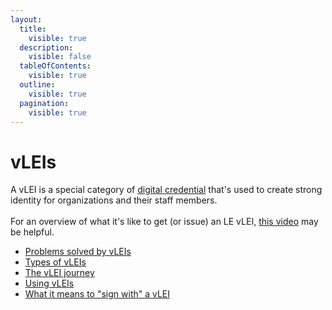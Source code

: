 ```yaml
---
layout:
  title:
    visible: true
  description:
    visible: false
  tableOfContents:
    visible: true
  outline:
    visible: true
  pagination:
    visible: true
---
```


# vLEIs

A vLEI is a special category of [digital credential](../../../glossary.md#digital-credential) that's used to create strong identity for organizations and their staff members.\
\
For an overview of what it's like to get (or issue) an LE vLEI, [this video](https://drive.google.com/file/d/1JmVBPT6sQSTJFntKcTPxnAxgbtc2iyFW/view?usp=drive\_link) may be helpful.

* [Problems solved by vLEIs](problems-solved-by-vleis.md)
* [Types of vLEIs](types-of-vleis.md)
* [The vLEI journey](the-vlei-journey.md)
* [Using vLEIs](using-vleis.md)
* [What it means to "sign with" a vLEI](what-it-means-to-sign-with-a-vlei.md)
